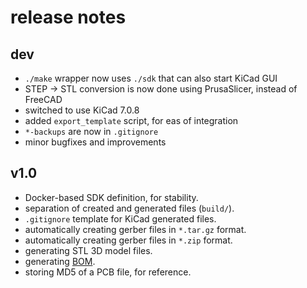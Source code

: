 # release notes

## dev
* `./make` wrapper now uses `./sdk` that can also start KiCad GUI
* STEP -> STL conversion is now done using PrusaSlicer, instead of FreeCAD
* switched to use KiCad 7.0.8
* added `export_template` script, for eas of integration
* `*-backups` are now in `.gitignore`
* minor bugfixes and improvements

## v1.0
* Docker-based SDK definition, for stability.
* separation of created and generated files (`build/`).
* `.gitignore` template for KiCad generated files.
* automatically creating gerber files in `*.tar.gz` format.
* automatically creating gerber files in `*.zip` format.
* generating STL 3D model files.
* generating [BOM](https://en.wikipedia.org/wiki/Bill_of_materials).
* storing MD5 of a PCB file, for reference.
